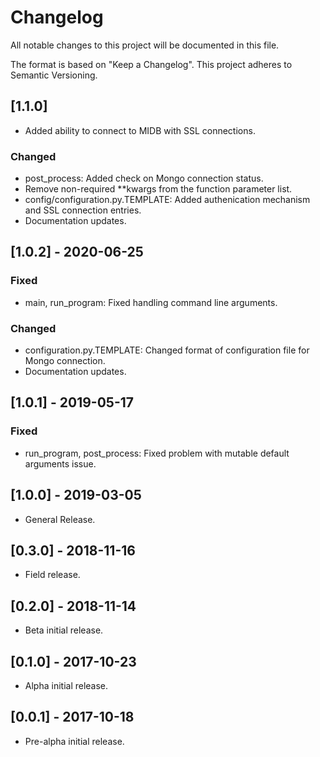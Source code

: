 # Changelog
All notable changes to this project will be documented in this file.

The format is based on "Keep a Changelog".  This project adheres to Semantic Versioning.


## [1.1.0]
- Added ability to connect to MIDB with SSL connections.

### Changed
- post_process: Added check on Mongo connection status.
- Remove non-required \*\*kwargs from the function parameter list.
- config/configuration.py.TEMPLATE:  Added authenication mechanism and SSL connection entries.
- Documentation updates.


## [1.0.2] - 2020-06-25
### Fixed
- main, run_program:  Fixed handling command line arguments.

### Changed
- configuration.py.TEMPLATE:  Changed format of configuration file for Mongo connection.
- Documentation updates.


## [1.0.1] - 2019-05-17
### Fixed
- run_program, post_process:  Fixed problem with mutable default arguments issue.


## [1.0.0] - 2019-03-05
- General Release.


## [0.3.0] - 2018-11-16
- Field release.


## [0.2.0] - 2018-11-14
- Beta initial release.


## [0.1.0] - 2017-10-23
- Alpha initial release.


## [0.0.1] - 2017-10-18
- Pre-alpha initial release.

